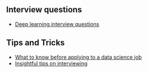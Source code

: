 ## Interview questions
- [Deep learning interview questions](https://medium.com/mlearning-ai/deep-learning-interview-questions-an-essential-guide-for-you-c359b7743cdb)

## Tips and Tricks
- [What to know before applying to a data science job](https://hookedondata.org/posts/2018-05-29_advice-for-applying-to-data-science-jobs/)
- [Insightful tips on interviewing](https://towardsdatascience.com/the-two-sides-of-getting-a-job-as-a-data-scientist-a4571acc58bc)
